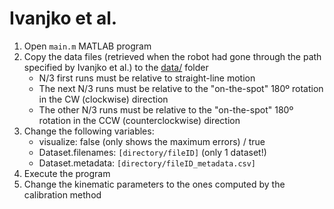 # Ivanjko et al.

1. Open `main.m` MATLAB program
2. Copy the data files (retrieved when the robot had gone through the path specified by Ivanjko et al.) to the [data/](https://github.com/sousarbarb/odometry-calibration/data) folder
   - N/3 first runs must be relative to straight-line motion
   - The next N/3 runs must be relative to the "on-the-spot" 180º rotation in the CW (clockwise) direction
   - The other N/3 runs must be relative to the "on-the-spot" 180º rotation in the CCW (counterclockwise) direction
3. Change the following variables:
   - visualize: false (only shows the maximum errors) / true
   - Dataset.filenames: `[directory/fileID]` (only 1 dataset!)
   - Dataset.metadata: `[directory/fileID_metadata.csv]`
4. Execute the program
5. Change the kinematic parameters to the ones computed by the calibration method
